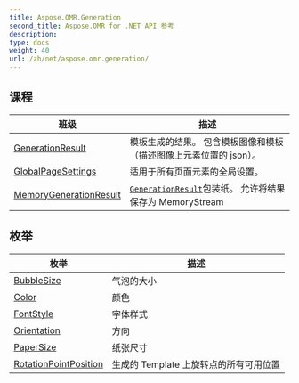 ```yaml
---
title: Aspose.OMR.Generation
second_title: Aspose.OMR for .NET API 参考
description: 
type: docs
weight: 40
url: /zh/net/aspose.omr.generation/
---
```



## 课程

| 班级 | 描述 |
| --- | --- |
| [GenerationResult](./generationresult/) | 模板生成的结果。 包含模板图像和模板（描述图像上元素位置的 json）。 |
| [GlobalPageSettings](./globalpagesettings/) | 适用于所有页面元素的全局设置。 |
| [MemoryGenerationResult](./memorygenerationresult/) | [`GenerationResult`](../aspose.omr.generation/generationresult/)包装纸。 允许将结果保存为 MemoryStream |
## 枚举

| 枚举 | 描述 |
| --- | --- |
| [BubbleSize](./bubblesize/) | 气泡的大小 |
| [Color](./color/) | 颜色 |
| [FontStyle](./fontstyle/) | 字体样式 |
| [Orientation](./orientation/) | 方向 |
| [PaperSize](./papersize/) | 纸张尺寸 |
| [RotationPointPosition](./rotationpointposition/) | 生成的 Template 上旋转点的所有可用位置 |


